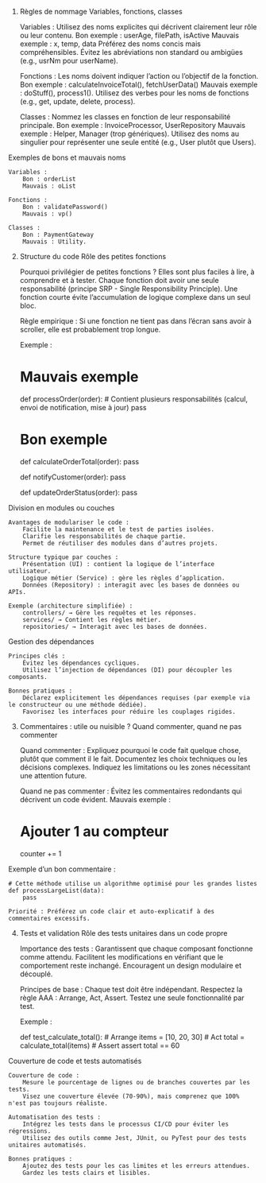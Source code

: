 1. Règles de nommage
Variables, fonctions, classes

    Variables :
        Utilisez des noms explicites qui décrivent clairement leur rôle ou leur contenu.
            Bon exemple : userAge, filePath, isActive
            Mauvais exemple : x, temp, data
        Préférez des noms concis mais compréhensibles.
        Évitez les abréviations non standard ou ambigües (e.g., usrNm pour userName).

    Fonctions :
        Les noms doivent indiquer l’action ou l’objectif de la fonction.
            Bon exemple : calculateInvoiceTotal(), fetchUserData()
            Mauvais exemple : doStuff(), process1().
        Utilisez des verbes pour les noms de fonctions (e.g., get, update, delete, process).

    Classes :
        Nommez les classes en fonction de leur responsabilité principale.
            Bon exemple : InvoiceProcessor, UserRepository
            Mauvais exemple : Helper, Manager (trop génériques).
        Utilisez des noms au singulier pour représenter une seule entité (e.g., User plutôt que Users).

Exemples de bons et mauvais noms

    Variables :
        Bon : orderList
        Mauvais : oList

    Fonctions :
        Bon : validatePassword()
        Mauvais : vp()

    Classes :
        Bon : PaymentGateway
        Mauvais : Utility.

2. Structure du code
Rôle des petites fonctions

    Pourquoi privilégier de petites fonctions ?
        Elles sont plus faciles à lire, à comprendre et à tester.
        Chaque fonction doit avoir une seule responsabilité (principe SRP - Single Responsibility Principle).
        Une fonction courte évite l’accumulation de logique complexe dans un seul bloc.

    Règle empirique : Si une fonction ne tient pas dans l’écran sans avoir à scroller, elle est probablement trop longue.

    Exemple :

    # Mauvais exemple
    def processOrder(order):
        # Contient plusieurs responsabilités (calcul, envoi de notification, mise à jour)
        pass

    # Bon exemple
    def calculateOrderTotal(order):
        pass

    def notifyCustomer(order):
        pass

    def updateOrderStatus(order):
        pass

Division en modules ou couches

    Avantages de modulariser le code :
        Facilite la maintenance et le test de parties isolées.
        Clarifie les responsabilités de chaque partie.
        Permet de réutiliser des modules dans d’autres projets.

    Structure typique par couches :
        Présentation (UI) : contient la logique de l’interface utilisateur.
        Logique métier (Service) : gère les règles d’application.
        Données (Repository) : interagit avec les bases de données ou APIs.

    Exemple (architecture simplifiée) :
        controllers/ → Gère les requêtes et les réponses.
        services/ → Contient les règles métier.
        repositories/ → Interagit avec les bases de données.

Gestion des dépendances

    Principes clés :
        Évitez les dépendances cycliques.
        Utilisez l’injection de dépendances (DI) pour découpler les composants.

    Bonnes pratiques :
        Déclarez explicitement les dépendances requises (par exemple via le constructeur ou une méthode dédiée).
        Favorisez les interfaces pour réduire les couplages rigides.

3. Commentaires : utile ou nuisible ?
Quand commenter, quand ne pas commenter

    Quand commenter :
        Expliquez pourquoi le code fait quelque chose, plutôt que comment il le fait.
        Documentez les choix techniques ou les décisions complexes.
        Indiquez les limitations ou les zones nécessitant une attention future.

    Quand ne pas commenter :
        Évitez les commentaires redondants qui décrivent un code évident.
        Mauvais exemple :

    # Ajouter 1 au compteur
    counter += 1

Exemple d’un bon commentaire :

    # Cette méthode utilise un algorithme optimisé pour les grandes listes
    def processLargeList(data):
        pass

    Priorité : Préférez un code clair et auto-explicatif à des commentaires excessifs.

4. Tests et validation
Rôle des tests unitaires dans un code propre

    Importance des tests :
        Garantissent que chaque composant fonctionne comme attendu.
        Facilitent les modifications en vérifiant que le comportement reste inchangé.
        Encouragent un design modulaire et découplé.

    Principes de base :
        Chaque test doit être indépendant.
        Respectez la règle AAA : Arrange, Act, Assert.
        Testez une seule fonctionnalité par test.

    Exemple :

    def test_calculate_total():
        # Arrange
        items = [10, 20, 30]
        # Act
        total = calculate_total(items)
        # Assert
        assert total == 60

Couverture de code et tests automatisés

    Couverture de code :
        Mesure le pourcentage de lignes ou de branches couvertes par les tests.
        Visez une couverture élevée (70-90%), mais comprenez que 100% n'est pas toujours réaliste.

    Automatisation des tests :
        Intégrez les tests dans le processus CI/CD pour éviter les régressions.
        Utilisez des outils comme Jest, JUnit, ou PyTest pour des tests unitaires automatisés.

    Bonnes pratiques :
        Ajoutez des tests pour les cas limites et les erreurs attendues.
        Gardez les tests clairs et lisibles.